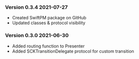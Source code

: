 ### Version 0.3.4 2021-07-27
- Created SwiftPM package on GitHub
- Updated classes & protocol visibility

### Version 0.3.0 2021-06-30
- Added routing function to Presenter
- Added SCKTransitionDelegate protocol for custom transition
